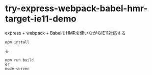 # try-express-webpack-babel-hmr-target-ie11-demo
express + webpack + BabelでHMRを使いながらIE11対応する


    npm install
↓

    npm run build
    or
    node server
